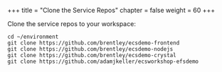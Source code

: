 +++
title = "Clone the Service Repos"
chapter = false
weight = 60
+++

Clone the service repos to your workspace:

```
cd ~/environment
git clone https://github.com/brentley/ecsdemo-frontend
git clone https://github.com/brentley/ecsdemo-nodejs
git clone https://github.com/brentley/ecsdemo-crystal
git clone https://github.com/adamjkeller/ecsworkshop-efsdemo
```
